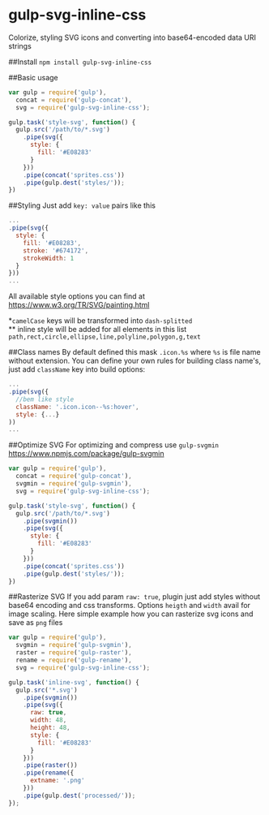 # gulp-svg-inline-css

Colorize, styling SVG icons and converting into base64-encoded data URI strings

##Install
```npm install gulp-svg-inline-css```

##Basic usage
```js
var gulp = require('gulp'),
  concat = require('gulp-concat'),
  svg = require('gulp-svg-inline-css');

gulp.task('style-svg', function() {
  gulp.src('/path/to/*.svg')
    .pipe(svg({
      style: {
        fill: '#E08283'
      }
    }))
    .pipe(concat('sprites.css'))
    .pipe(gulp.dest('styles/'));
})
```

##Styling
Just add ```key: value``` pairs like this
```js
...
.pipe(svg({
  style: {
    fill: '#E08283',
    stroke: '#674172',
    strokeWidth: 1
  }
}))
...
```
All available style options you can find at https://www.w3.org/TR/SVG/painting.html

\*```camelCase``` keys will be transformed into ```dash-splitted```<br>
\** inline style will be added for all elements in this list  ```path,rect,circle,ellipse,line,polyline,polygon,g,text```

##Class names
By default defined this mask ```.icon.%s``` where ```%s``` is file name without extension.
You can define your own rules for building class name's, just add ```className``` key into build options: 
```js
...
.pipe(svg({
  //bem like style
  className: '.icon.icon--%s:hover',
  style: {...}
))
...
```

##Optimize SVG
For optimizing and compress use ```gulp-svgmin```  https://www.npmjs.com/package/gulp-svgmin
```js
var gulp = require('gulp'),
  concat = require('gulp-concat'),
  svgmin = require('gulp-svgmin'),
  svg = require('gulp-svg-inline-css');

gulp.task('style-svg', function() {
  gulp.src('/path/to/*.svg')
    .pipe(svgmin())
    .pipe(svg({
      style: {
        fill: '#E08283'
      }
    }))
    .pipe(concat('sprites.css'))
    .pipe(gulp.dest('styles/'));
})
```

##Rasterize SVG
If you add param `raw: true`, plugin just add styles without base64 encoding and css transforms.
Options `heigth` and `width` avail for image scaling.
Here simple example how you can rasterize svg icons and save as `png` files
```js
var gulp = require('gulp'),
  svgmin = require('gulp-svgmin'),
  raster = require('gulp-raster'),
  rename = require('gulp-rename'),
  svg = require('gulp-svg-inline-css');

gulp.task('inline-svg', function() {
  gulp.src('*.svg')
    .pipe(svgmin())
    .pipe(svg({
      raw: true,
      width: 48,
      height: 48,
      style: {
        fill: '#E08283'
      }
    }))
    .pipe(raster())
    .pipe(rename({
      extname: '.png'
    }))
    .pipe(gulp.dest('processed/'));
});
```